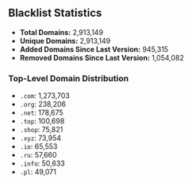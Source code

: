 ## Blacklist Statistics

- **Total Domains:** 2,913,149
- **Unique Domains:** 2,913,149
- **Added Domains Since Last Version:** 945,315
- **Removed Domains Since Last Version:** 1,054,082

### Top-Level Domain Distribution

-  `.com`: 1,273,703
-  `.org`: 238,206
-  `.net`: 178,675
-  `.top`: 100,698
-  `.shop`: 75,821
-  `.xyz`: 73,954
-  `.io`: 65,553
-  `.ru`: 57,660
-  `.info`: 50,633
-  `.pl`: 49,071
